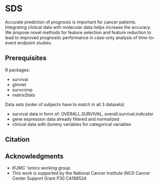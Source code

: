 # SDS
Accurate prediction of prognosis is important for cancer patients. Integrating clinical data with molecular data helps increase the accuracy. We propose novel methods for feature selection and feature reduction to lead to improved prognostic performance in case-only analysis of time-to-event endpoint studies.



## Prerequisites
R packages:
* survival
* glmnet
* survcomp
* matrixStats

Data sets (order of subjects have to match in all 3 datasets)
* survival data in form of: OVERALL.SURVIVAL, overall.survival.indicator
* gene expression data already filtered and normalized
* clinical data with dummy variables for categorical variables





## Citation


## Acknowledgments

* KUMC 'omics working group
* This work is supported by the National Cancer Institute (NCI) Cancer Center Support Grant P30 CA168524
